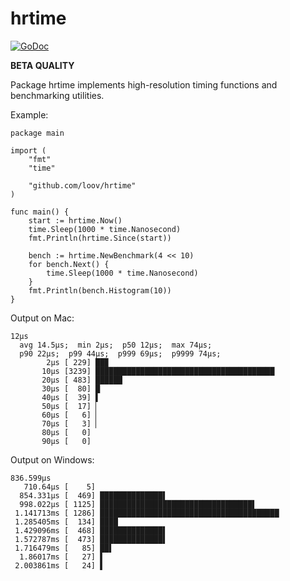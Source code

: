 # hrtime

[![GoDoc](https://godoc.org/github.com/loov/hrtime?status.svg)](http://godoc.org/github.com/loov/hrtime)

**BETA QUALITY**

Package hrtime implements high-resolution timing functions and benchmarking utilities.

Example:

```
package main

import (
    "fmt"
    "time"

    "github.com/loov/hrtime"
)

func main() {
    start := hrtime.Now()
    time.Sleep(1000 * time.Nanosecond)
    fmt.Println(hrtime.Since(start))

    bench := hrtime.NewBenchmark(4 << 10)
    for bench.Next() {
        time.Sleep(1000 * time.Nanosecond)
    }
    fmt.Println(bench.Histogram(10))
}
```

Output on Mac:

```
12µs
  avg 14.5µs;  min 2µs;  p50 12µs;  max 74µs;
  p90 22µs;  p99 44µs;  p999 69µs;  p9999 74µs;
        2µs [ 229] ██▉
       10µs [3239] ████████████████████████████████████████
       20µs [ 483] ██████
       30µs [  80] █
       40µs [  39] ▌
       50µs [  17] ▏
       60µs [   6] ▏
       70µs [   3] ▏
       80µs [   0]
       90µs [   0]
```

Output on Windows:

```
836.599µs
   710.64µs [    5]
  854.331µs [  469] ██████████████▌
  998.022µs [ 1125] ██████████████████████████████████▌
 1.141713ms [ 1286] ████████████████████████████████████████
 1.285405ms [  134] ████
 1.429096ms [  468] ██████████████▌
 1.572787ms [  473] ██████████████▌
 1.716479ms [   85] ██▌
  1.86017ms [   27] ▌
 2.003861ms [   24] ▌
```
